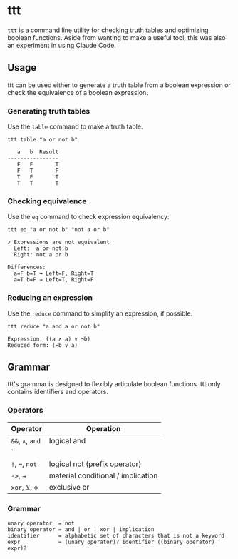 # ttt

`ttt` is a command line utility for checking truth tables and optimizing boolean functions. Aside from wanting to make a useful tool, this was also an experiment in using Claude Code.

## Usage
ttt can be used either to generate a truth table from a boolean expression or check the equivalence of a boolean expression.

### Generating truth tables
Use the `table` command to make a truth table.

``` shell
ttt table "a or not b"
```

```text
   a   b  Result
----------------
   F   F       T
   F   T       F
   T   F       T
   T   T       T
```

### Checking equivalence
Use the `eq` command to check expression equivalency:

``` shell
ttt eq "a or not b" "not a or b"
```

```text
✗ Expressions are not equivalent
  Left:  a or not b
  Right: not a or b

Differences:
  a=F b=T → Left=F, Right=T
  a=T b=F → Left=T, Right=F
```

### Reducing an expression
Use the `reduce` command to simplify an expression, if possible.

```shell
ttt reduce "a and a or not b"
```

```text
Expression: ((a ∧ a) ∨ ¬b)
Reduced form: (¬b ∨ a)
```

## Grammar

ttt's grammar is designed to flexibly articulate boolean functions.
ttt only contains identifiers and operators.

### Operators

| Operator         | Operation                          |
|------------------|------------------------------------|
| `&&`, `∧`, `and` | logical and                        |
| `||`, `∨`, `or`  | logical or                         |
| `!`, `¬`, `not`  | logical not (prefix operator)      |
| `->`, `→`        | material conditional / implication |
| `xor`, `⊻`, `⊕`  | exclusive or                       |

### Grammar

``` text
unary operator  = not
binary operator = and | or | xor | implication
identifier      = alphabetic set of characters that is not a keyword
expr            = (unary operator)? identifier ((binary operator) expr)?
```

